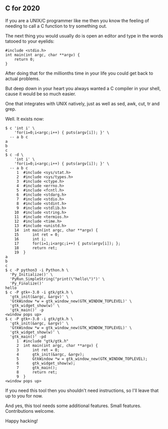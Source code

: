 ## C for 2020

If you are a UNIX/C programmer like me then you know the feeling of needing to call a C function to try something out.

The next thing you would usually do is open an editor and type in the words tatooed to your eyelids:

```
#include <stdio.h>
int main(int argc, char **argv) {
	return 0;
}
```

After doing that for the millionths time in your life you could get back to actual problems.

But deep down in your heart you always wanted a C compiler in your shell, cause it would be so much easier.

One that integrates with UNIX natively, just as well as sed, awk, cut, tr and grep.

Well. It exists now:

```
$ c 'int i' \
    'for(i=0;i<argc;i++) { puts(argv[i]); }' \
  -- a b c
a
b
c
$ c -d \
    'int i' \
    'for(i=0;i<argc;i++) { puts(argv[i]); }' \
  -- a b c
     1	#include <sys/stat.h>
     2	#include <sys/types.h>
     3	#include <ctype.h>
     4	#include <errno.h>
     5	#include <fcntl.h>
     6	#include <stdarg.h>
     7	#include <stdio.h>
     8	#include <stdint.h>
     9	#include <stdlib.h>
    10	#include <string.h>
    11	#include <termios.h>
    12	#include <time.h>
    13	#include <unistd.h>
    14	int main(int argc, char **argv) {
    15	    int ret = 0;
    16	    int i;
    17	    for(i=1;i<argc;i++) { puts(argv[i]); };
    18	    return ret;
    19	}
a
b
c
$ c -P python3 -i Python.h \
  'Py_Initialize()' \
  'PyRun_SimpleString("print(\"hello\")")' \
  'Py_Finalize()'
hello
$ c -P gtk+-3.0 -i gtk/gtk.h \
  'gtk_init(&argc, &argv)' \
  'GtkWindow *w = gtk_window_new(GTK_WINDOW_TOPLEVEL)' \
  'gtk_widget_show(w)' \
  'gtk_main()' -p
<window pops up>
$ c -P gtk+-3.0 -i gtk/gtk.h \
  'gtk_init(&argc, &argv)' \
  'GtkWindow *w = gtk_window_new(GTK_WINDOW_TOPLEVEL)' \
  'gtk_widget_show(w)' \
  'gtk_main()' -pd
     1	#include "gtk/gtk.h"
     2	int main(int argc, char **argv) {
     3	    int ret = 0;
     4	    gtk_init(&argc, &argv);
     5	    GtkWindow *w = gtk_window_new(GTK_WINDOW_TOPLEVEL);
     6	    gtk_widget_show(w);
     7	    gtk_main();
     8	    return ret;
     9	}
<window pops up>
```

If you need this tool then you shouldn't need instructions, so I'll leave that up to you for now.

And yes, this tool needs some additional features. Small features. Contributions welcome.

Happy hacking!

